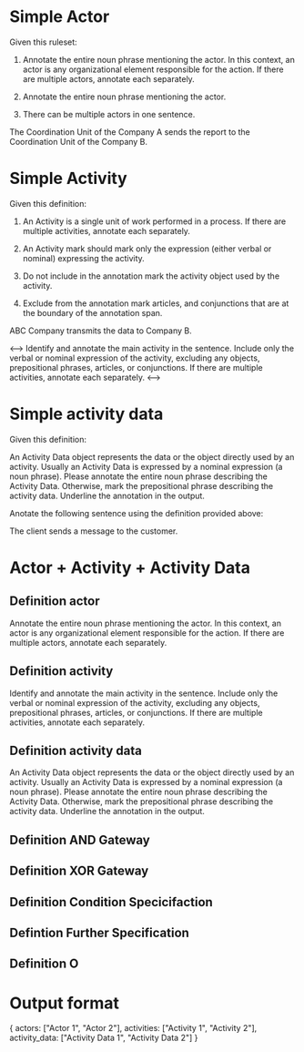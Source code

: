 # Simple Actor

Given this ruleset:

1. Annotate the entire noun phrase mentioning the actor. In this context, an actor is any organizational element responsible for the action. If there are multiple actors, annotate each separately.

2. Annotate the entire noun phrase mentioning the actor.

3. There can be multiple actors in one sentence.

The Coordination Unit of the Company A sends the report to the Coordination Unit of the Company B.

# Simple Activity

Given this definition:

1. An Activity is a single unit of work performed in a process. If there are multiple activities, annotate each separately.

2. An Activity mark should mark only the expression (either verbal or nominal) expressing the activity.

3. Do not include in the annotation mark the activity object used by the activity.

4. Exclude from the annotation mark articles, and conjunctions that are at the boundary of the annotation span.

ABC Company transmits the data to Company B.

<--> 
Identify and annotate the main activity in the sentence. Include only the verbal or nominal expression of the activity, excluding any objects, prepositional phrases, articles, or conjunctions. If there are multiple activities, annotate each separately.
<--> 

# Simple activity data

Given this definition:

An Activity Data object represents the data or the object directly used by an activity. Usually an Activity Data is expressed by a nominal expression (a noun phrase). Please annotate the entire noun phrase describing the Activity Data. Otherwise, mark the prepositional phrase describing the activity data. Underline the annotation in the output.

Anotate the following sentence using the definition provided above:

The client sends a message to the customer.

# Actor + Activity + Activity Data

## Definition actor

Annotate the entire noun phrase mentioning the actor. In this context, an actor is any organizational element responsible for the action. If there are multiple actors, annotate each separately.

## Definition activity

Identify and annotate the main activity in the sentence. Include only the verbal or nominal expression of the activity, excluding any objects, prepositional phrases, articles, or conjunctions. If there are multiple activities, annotate each separately.

## Definition activity data

An Activity Data object represents the data or the object directly used by an activity. Usually an Activity Data is expressed by a nominal expression (a noun phrase). Please annotate the entire noun phrase describing the Activity Data. Otherwise, mark the prepositional phrase describing the activity data. Underline the annotation in the output.

## Definition AND Gateway

## Definition XOR Gateway

## Definition Condition Specicifaction

## Defintion Further Specification

## Definition O

# Output format

{
    actors: ["Actor 1", "Actor 2"],
    activities: ["Activity 1", "Activity 2"],
    activity_data: ["Activity Data 1", "Activity Data 2"]
}
